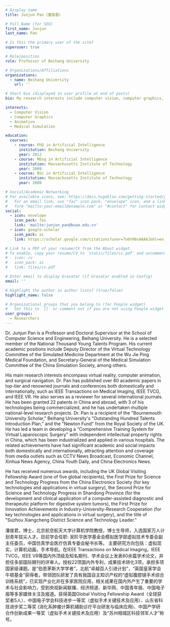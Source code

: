 ```yaml
---
# Display name
title: Junjun Pan（潘俊君）

# Full Name (for SEO)
first_name: Junjun
last_name: Pan

# Is this the primary user of the site?
superuser: true

# Role/position
role: Professor of Beihang University

# Organizations/Affiliations
organizations:
  - name: Beihang University
    url: ''

# Short bio (displayed in user profile at end of posts)
bio: My research interests include computer vision, computer graphics, animation and medical simulation.

interests:
  - Computer Vision
  - Computer Graphics
  - Animation
  - Medical Simulation

education:
  courses:
    - course: PhD in Artificial Intelligence
      institution: Beihang University
      year: 2012
    - course: MEng in Artificial Intelligence
      institution: Massachusetts Institute of Technology
      year: 2009
    - course: BSc in Artificial Intelligence
      institution: Massachusetts Institute of Technology
      year: 2008

# Social/Academic Networking
# For available icons, see: https://docs.hugoblox.com/getting-started/page-builder/#icons
#   For an email link, use "fas" icon pack, "envelope" icon, and a link in the
#   form "mailto:your-email@example.com" or "#contact" for contact widget.
social:
  - icon: envelope
    icon_pack: fas
    link: 'mailto:junjun_pan@buaa.edu.cn'
  - icon: google-scholar
    icon_pack: ai
    link: https://scholar.google.com/citations?user=7o6V90sAAAAJ&hl=en

# Link to a PDF of your resume/CV from the About widget.
# To enable, copy your resume/CV to `static/files/cv.pdf` and uncomment the lines below.
# - icon: cv
#   icon_pack: ai
#   link: files/cv.pdf

# Enter email to display Gravatar (if Gravatar enabled in Config)
email: ''

# Highlight the author in author lists? (true/false)
highlight_name: false

# Organizational groups that you belong to (for People widget)
#   Set this to `[]` or comment out if you are not using People widget.
user_groups:
  - Researchers
---
```


Dr. Junjun Pan is a Professor and Doctoral Supervisor at the School of Computer Science and Engineering, Beihang University. He is a selected member of the National Thousand Young Talents Program. His current academic positions include Deputy Director of the Virtual Technology Committee of the Simulated Medicine Department at the Wu Jie Ping Medical Foundation, and Secretary-General of the Medical Simulation Committee of the China Simulation Society, among others.

His main research interests encompass virtual reality, computer animation, and surgical navigation. Dr. Pan has published over 80 academic papers in top-tier and renowned journals and conferences both domestically and internationally, such as IEEE Transactions on Medical Imaging, IEEE TVCG, and IEEE VR. He also serves as a reviewer for several international journals. He has been granted 22 patents in China and abroad, with 3 of his technologies being commercialized, and he has undertaken multiple national-level research projects. Dr. Pan is a recipient of the "Bournemouth University Scholar," Beihang University's "Outstanding Hundred Talents Introduction Plan," and the "Newton Fund" from the Royal Society of the UK. He has led a team in developing a "Comprehensive Training System for Virtual Laparoscopic Surgery" with independent intellectual property rights in China, which has been industrialized and applied in various hospitals. The related achievements have had significant academic and social impacts both domestically and internationally, attracting attention and coverage from media outlets such as CCTV News Broadcast, Economic Channel, Xinhua News Agency, China Youth Daily, and China Electronics News.

He has received numerous awards, including the UK Global Visiting Fellowship Award (one of five global recipients), the First Prize for Science and Technology Progress from the China Electronics Society (for key technologies and applications in virtual surgery), the Second Prize for Science and Technology Progress in Shandong Province (for the development and clinical application of a computer-assisted diagnostic and therapeutic platform for digestive system tumors), the First Prize for Innovation Achievements in Industry-University-Research Cooperation (for key technologies and applications in virtual surgery), and the title of "Suzhou Xiangcheng District Science and Technology Leader."



潘俊君，博士，北京航空航天大学计算机学院教授，博士生导师，入选国家万人计划青年拔尖人才。目前学会任职: 吴阶平医学基金会模拟医学部虚拟技术专委会副主任委员，中国仿真学会医疗仿真专委会秘书长等。 主要研究方向包括：虚拟现实，计算机动画，手术导航。在IEEE Transactions on Medical Imaging，IEEE TVCG，IEEE VR等国内外顶级及知名期刊、学术会议上发表80余篇学术论文，并担任多部国际期刊的评审人。授权22项国内外专利，成果技术转化3项，承担多项国家级课题。是“伯恩茅斯大学学者”，北航“卓越百人引进计划”，“英国皇家学会牛顿基金”获得者。带领团队研发了具有我国自主知识产权的“虚拟腹腔镜手术综合训练系统”，已实现产业化并在多家医院应用，相关成果在国内外产生了重要的学术与社会影响力，受到央视新闻联播、经济频道、新华网、中国青年报、中国电子报等多家媒体关注及报道。获得英国Global Visiting Fellowship Award（全球获奖者5人）、中国电子学会科技进步一等奖（虚拟手术关键技术及应用）、山东省科技进步奖二等奖 (消化系肿瘤计算机辅助诊疗平台研发与临床应用)、中国产学研合作创新成果一等奖（虚拟手术关键技术及应用）及“苏州相城区科技领军人才”称号。
